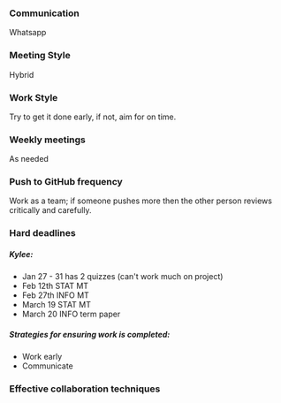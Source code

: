 ### Communication

Whatsapp

### Meeting Style

Hybrid

### Work Style

Try to get it done early, if not, aim for on time.

### Weekly meetings

As needed

### Push to GitHub frequency

Work as a team; if someone pushes more then the other person reviews critically and carefully.

### Hard deadlines

##### Kylee:
- Jan 27 - 31 has 2 quizzes (can't work much on project)
- Feb 12th STAT MT
- Feb 27th INFO MT
- March 19 STAT MT
- March 20 INFO term paper

##### Strategies for ensuring work is completed: 
- Work early 
- Communicate


### Effective collaboration techniques

